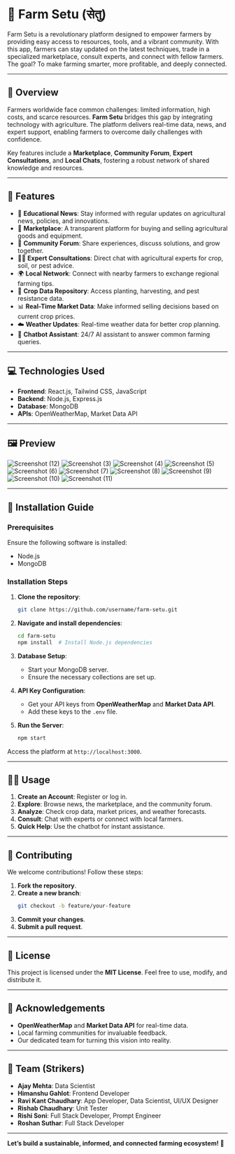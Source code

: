
# 🌾 **Farm Setu (सेतु)**

Farm Setu is a revolutionary platform designed to empower farmers by providing easy access to resources, tools, and a vibrant community. With this app, farmers can stay updated on the latest techniques, trade in a specialized marketplace, consult experts, and connect with fellow farmers. The goal? To make farming smarter, more profitable, and deeply connected.

---

## 📖 **Overview**

Farmers worldwide face common challenges: limited information, high costs, and scarce resources. **Farm Setu** bridges this gap by integrating technology with agriculture. The platform delivers real-time data, news, and expert support, enabling farmers to overcome daily challenges with confidence.

Key features include a **Marketplace**, **Community Forum**, **Expert Consultations**, and **Local Chats**, fostering a robust network of shared knowledge and resources.

---

## 🌟 **Features**

- 📢 **Educational News**: Stay informed with regular updates on agricultural news, policies, and innovations.
- 🛒 **Marketplace**: A transparent platform for buying and selling agricultural goods and equipment.
- 💬 **Community Forum**: Share experiences, discuss solutions, and grow together.
- 🧑‍🌾 **Expert Consultations**: Direct chat with agricultural experts for crop, soil, or pest advice.
- 🌍 **Local Network**: Connect with nearby farmers to exchange regional farming tips.
- 🌱 **Crop Data Repository**: Access planting, harvesting, and pest resistance data.
- 📊 **Real-Time Market Data**: Make informed selling decisions based on current crop prices.
- ☁️ **Weather Updates**: Real-time weather data for better crop planning.
- 🤖 **Chatbot Assistant**: 24/7 AI assistant to answer common farming queries.

---

## 💻 **Technologies Used**

- **Frontend**: React.js, Tailwind CSS, JavaScript
- **Backend**: Node.js, Express.js
- **Database**: MongoDB
- **APIs**: OpenWeatherMap, Market Data API

---

## 🖼️ **Preview**
![Screenshot (12)](https://github.com/user-attachments/assets/59913993-b250-49dc-9c58-9812f9d9f6cd)
![Screenshot (3)](https://github.com/user-attachments/assets/d6515776-9aac-457c-a5d0-6f2ba3a19f0b)
![Screenshot (4)](https://github.com/user-attachments/assets/ea932734-d50a-43a8-9eb1-787e1fb81aa6)
![Screenshot (5)](https://github.com/user-attachments/assets/d23d377f-ec83-4a8a-9603-883b315fde6f)
![Screenshot (6)](https://github.com/user-attachments/assets/902a5104-c057-40a2-9cc3-ccdb6cd8d6e4)
![Screenshot (7)](https://github.com/user-attachments/assets/982a2bcb-aeea-4a03-8be8-e48803854cd1)
![Screenshot (8)](https://github.com/user-attachments/assets/055f6546-60ea-42be-9b34-5cfee8f932d5)
![Screenshot (9)](https://github.com/user-attachments/assets/99681c97-7888-4d94-bd32-d649722fddbb)
![Screenshot (10)](https://github.com/user-attachments/assets/b15bf6e0-3cdf-41ec-88e1-015454b92063)
![Screenshot (11)](https://github.com/user-attachments/assets/4f69a1dd-700d-496e-996c-fb85c7e7ab0c)

---

## 🚀 **Installation Guide**

### **Prerequisites**

Ensure the following software is installed:

- Node.js
- MongoDB

### **Installation Steps**

1. **Clone the repository**:
   ```bash
   git clone https://github.com/username/farm-setu.git
   ```

2. **Navigate and install dependencies**:
   ```bash
   cd farm-setu
   npm install  # Install Node.js dependencies
   ```

3. **Database Setup**:
   - Start your MongoDB server.
   - Ensure the necessary collections are set up.

4. **API Key Configuration**:
   - Get your API keys from **OpenWeatherMap** and **Market Data API**.
   - Add these keys to the `.env` file.

5. **Run the Server**:
   ```bash
   npm start
   ```

Access the platform at `http://localhost:3000`.

---

## 🧑‍🏭 **Usage**

1. **Create an Account**: Register or log in.
2. **Explore**: Browse news, the marketplace, and the community forum.
3. **Analyze**: Check crop data, market prices, and weather forecasts.
4. **Consult**: Chat with experts or connect with local farmers.
5. **Quick Help**: Use the chatbot for instant assistance.

---

## 🤝 **Contributing**

We welcome contributions! Follow these steps:

1. **Fork the repository**.
2. **Create a new branch**:
   ```bash
   git checkout -b feature/your-feature
   ```
3. **Commit your changes**.
4. **Submit a pull request**.

---

## 📜 **License**

This project is licensed under the **MIT License**. Feel free to use, modify, and distribute it.

---

## 🙏 **Acknowledgements**

- **OpenWeatherMap** and **Market Data API** for real-time data.
- Local farming communities for invaluable feedback.
- Our dedicated team for turning this vision into reality.

---

## 👥 **Team (Strikers)**

- **Ajay Mehta**: Data Scientist  
- **Himanshu Gahlot**: Frontend Developer  
- **Ravi Kant Chaudhary**: App Developer, Data Scientist, UI/UX Designer  
- **Rishab Chaudhary**: Unit Tester  
- **Rishi Soni**: Full Stack Developer, Prompt Engineer  
- **Roshan Suthar**: Full Stack Developer  

---

**Let’s build a sustainable, informed, and connected farming ecosystem! 🌱**
